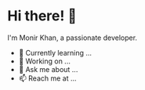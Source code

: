 # Hi there! 👋  
I'm Monir Khan, a passionate developer.  
- 🌱 Currently learning ...
- 🔭 Working on ...
- 💬 Ask me about ...
- 📫 Reach me at ...
